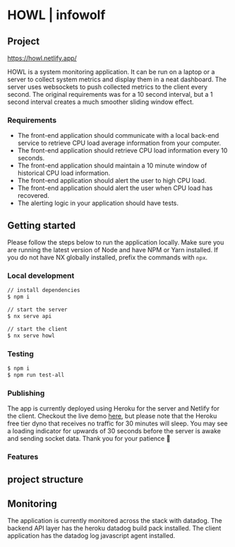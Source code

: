 # HOWL | infowolf

## Project
https://howl.netlify.app/

HOWL is a system monitoring application. It can be run on a laptop or a server to collect system metrics and display them in a neat dashboard. The server uses websockets to push collected metrics to the client every second. The original requirements was for a 10 second interval, but a 1 second interval creates a much smoother sliding window effect.

### Requirements 
- The front-end application should communicate with a local back-end service to retrieve CPU load average information from your computer.
- The front-end application should retrieve CPU load information every 10 seconds.
- The front-end application should maintain a 10 minute window of historical CPU load information.
- The front-end application should alert the user to high CPU load.
- The front-end application should alert the user when CPU load has recovered.
- The alerting logic in your application should have tests.

## Getting started
Please follow the steps below to run the application locally. Make sure you are running the latest version of Node and have NPM or Yarn installed. If you do not have NX globally installed, prefix the commands with `npx`.

### Local development
```sh
// install dependencies
$ npm i

// start the server
$ nx serve api

// start the client
$ nx serve howl
```
### Testing
```sh
$ npm i
$ npm run test-all
```
### Publishing
The app is currently deployed using Heroku for the server and Netlify for the client. Checkout the live demo [here](https://link), but please note that the Heroku free tier dyno that receives no traffic for 30 minutes will sleep. You may see a loading indicator for upwards of 30 seconds before the server is awake and sending socket data. Thank you for your patience 😬

### Features
## project structure
## Monitoring
The application is currently monitored across the stack with datadog. The backend API layer has the heroku datadog build pack installed. The client application has the datadog log javascript agent installed.
